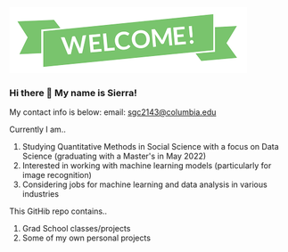![This is an image](https://github.com/s-cheung/s-cheung/blob/main/Header.png)
### Hi there 👋 My name is Sierra!
My contact info is below: 
email: sgc2143@columbia.edu

Currently I am..
1. Studying Quantitative Methods in Social Science with a focus on Data Science (graduating with a Master's in May 2022)
2. Interested in working with machine learning models (particularly for image recognition)
3. Considering jobs for machine learning and data analysis in various industries

This GitHib repo contains..
1. Grad School classes/projects
2. Some of my own personal projects

<!--
**s-cheung/s-cheung** is a ✨ _special_ ✨ repository because its `README.md` (this file) appears on your GitHub profile.

Here are some ideas to get you started:

- 🔭 I’m currently working on ...
- 🌱 I’m currently learning ...
- 👯 I’m looking to collaborate on ...
- 🤔 I’m looking for help with ...
- 💬 Ask me about ...
- 📫 How to reach me: ...
- 😄 Pronouns: ...
- ⚡ Fun fact: ...
-->
